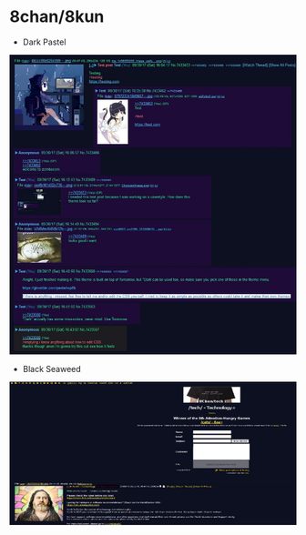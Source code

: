 # 8chan/8kun

* Dark Pastel

![Screenshot](https://raw.githubusercontent.com/SlippingGitty/userstyles/main/userstyles%20screenshots/8chan%20screenshots/Dark%20Pastel/148948_additional_28104.jpeg)

* Black Seaweed

![Screenshot](https://raw.githubusercontent.com/SlippingGitty/userstyles/main/userstyles%20screenshots/8chan%20screenshots/Blackboard%20Seaweed/148875_after.png)
